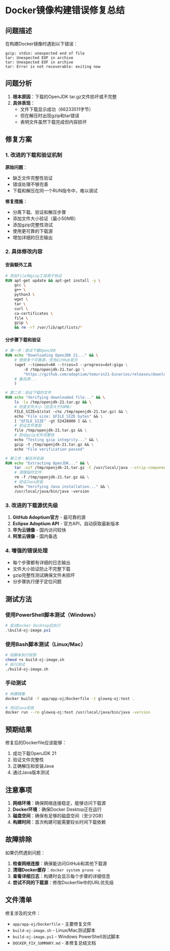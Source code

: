 # Docker镜像构建错误修复总结

## 问题描述

在构建Docker镜像时遇到以下错误：
```
gzip: stdin: unexpected end of file 
tar: Unexpected EOF in archive
tar: Unexpected EOF in archive
tar: Error is not recoverable: exiting now
```

## 问题分析

1. **根本原因**：下载的OpenJDK tar.gz文件损坏或不完整
2. **具体表现**：
   - 文件下载显示成功（66233511字节）
   - 但在解压时出现gzip和tar错误
   - 表明文件虽然下载完成但内容损坏

## 修复方案

### 1. 改进的下载和验证机制

**原始问题**：
- 缺乏文件完整性验证
- 错误处理不够完善
- 下载和解压在同一个RUN指令中，难以调试

**修复措施**：
- 分离下载、验证和解压步骤
- 添加文件大小验证（最小50MB）
- 添加gzip完整性测试
- 使用更可靠的下载源
- 增加详细的日志输出

### 2. 具体修改内容

#### 安装额外工具
```dockerfile
# 添加file和gzip工具用于验证
RUN apt-get update && apt-get install -y \
    gcc \
    g++ \
    python3 \
    wget \
    tar \
    curl \
    ca-certificates \
    file \
    gzip \
    && rm -rf /var/lib/apt/lists/*
```

#### 分步骤下载和验证
```dockerfile
# 第一步：尝试下载OpenJDK
RUN echo "Downloading OpenJDK 21..." && \
    # 使用多个可靠源，优先GitHub官方
    (wget --timeout=60 --tries=3 --progress=dot:giga \
        -O /tmp/openjdk-21.tar.gz \
        "https://github.com/adoptium/temurin21-binaries/releases/download/jdk-21.0.2%2B13/OpenJDK21U-jdk_x64_linux_hotspot_21.0.2_13.tar.gz" || \
    # 备选源...
    )

# 第二步：验证下载的文件
RUN echo "Verifying downloaded file..." && \
    ls -la /tmp/openjdk-21.tar.gz && \
    # 检查文件大小（应该大于50MB）
    FILE_SIZE=$(stat -c%s /tmp/openjdk-21.tar.gz) && \
    echo "File size: $FILE_SIZE bytes" && \
    [ "$FILE_SIZE" -gt 52428800 ] && \
    # 验证文件类型
    file /tmp/openjdk-21.tar.gz && \
    # 验证gzip文件完整性
    echo "Testing gzip integrity..." && \
    gzip -t /tmp/openjdk-21.tar.gz && \
    echo "File verification passed"

# 第三步：解压并安装
RUN echo "Extracting OpenJDK..." && \
    tar -xzf /tmp/openjdk-21.tar.gz -C /usr/local/java --strip-components 1 && \
    # 清理临时文件
    rm -f /tmp/openjdk-21.tar.gz && \
    # 验证Java安装
    echo "Verifying Java installation..." && \
    /usr/local/java/bin/java -version
```

### 3. 改进的下载源优先级

1. **GitHub Adoptium官方** - 最可靠的源
2. **Eclipse Adoptium API** - 官方API，自动获取最新版本
3. **华为云镜像** - 国内访问较快
4. **阿里云镜像** - 国内备选

### 4. 增强的错误处理

- 每个步骤都有详细的日志输出
- 文件大小验证防止不完整下载
- gzip完整性测试确保文件未损坏
- 分步骤执行便于定位问题

## 测试方法

### 使用PowerShell脚本测试（Windows）
```powershell
# 启动Docker Desktop后执行
.\build-oj-image.ps1
```

### 使用Bash脚本测试（Linux/Mac）
```bash
# 给脚本执行权限
chmod +x build-oj-image.sh
# 执行测试
./build-oj-image.sh
```

### 手动测试
```bash
# 构建镜像
docker build -f app/app-oj/Dockerfile -t glowxq-oj:test .

# 测试Java安装
docker run --rm glowxq-oj:test /usr/local/java/bin/java -version
```

## 预期结果

修复后的Dockerfile应该能够：
1. 成功下载OpenJDK 21
2. 验证文件完整性
3. 正确解压和安装Java
4. 通过Java版本测试

## 注意事项

1. **网络环境**：确保网络连接稳定，能够访问下载源
2. **Docker环境**：确保Docker Desktop正在运行
3. **磁盘空间**：确保有足够的磁盘空间（至少2GB）
4. **构建时间**：首次构建可能需要较长时间下载依赖

## 故障排除

如果仍然遇到问题：

1. **检查网络连接**：确保能访问GitHub和其他下载源
2. **清理Docker缓存**：`docker system prune -a`
3. **查看详细日志**：构建时会显示每个步骤的详细信息
4. **尝试不同的下载源**：修改Dockerfile中的URL优先级

## 文件清单

修复涉及的文件：
- `app/app-oj/Dockerfile` - 主要修复文件
- `build-oj-image.sh` - Linux/Mac测试脚本
- `build-oj-image.ps1` - Windows PowerShell测试脚本
- `DOCKER_FIX_SUMMARY.md` - 本修复总结文档
